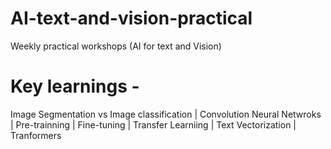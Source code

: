 # AI-text-and-vision-practical
Weekly practical workshops (AI for text and Vision)


# Key learnings - 

Image Segmentation vs Image classification | Convolution Neural Netwroks | Pre-trainning | Fine-tuning | Transfer Learniing | Text Vectorization | Tranformers
